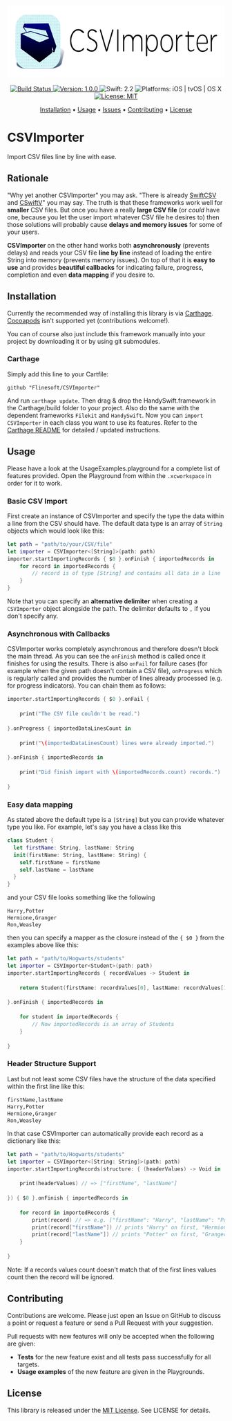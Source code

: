 <p align="center">
    <img src="Logo.png" width=600 height=167>
</p>

<p align="center">
    <a href="https://www.bitrise.io/app/729b6b29afaa23cb">
        <img src="https://www.bitrise.io/app/729b6b29afaa23cb.svg?token=vylelkIV0d8L8dgaENuNqg&branch=stable"
             alt="Build Status">
    </a>
    <a href="https://github.com/Flinesoft/CSVImporter/releases">
        <img src="https://img.shields.io/badge/Version-1.0.0-blue.svg"
             alt="Version: 1.0.0">
    </a>
    <img src="https://img.shields.io/badge/Swift-2.2-FFAC45.svg"
         alt="Swift: 2.2">
    <img src="https://img.shields.io/badge/Platforms-iOS%20%7C%20tvOS%20%7C%20OS%20X-FF69B4.svg"
        alt="Platforms: iOS | tvOS | OS X">
    <a href="https://github.com/Flinesoft/CSVImporter/blob/stable/LICENSE.md">
        <img src="https://img.shields.io/badge/License-MIT-lightgrey.svg"
              alt="License: MIT">
    </a>
</p>

<p align="center">
    <a href="#installation">Installation</a>
  • <a href="#usage">Usage</a>
  • <a href="https://github.com/Flinesoft/CSVImporter/issues">Issues</a>
  • <a href="#contributing">Contributing</a>
  • <a href="#license">License</a>
</p>


# CSVImporter

Import CSV files line by line with ease.

## Rationale

"Why yet another CSVImporter" you may ask. "There is already [SwiftCSV](https://github.com/naoty/SwiftCSV) and [CSwiftV](https://github.com/Daniel1of1/CSwiftV)" you may say. The truth is that these frameworks work well for **smaller** CSV files. But once you have a really **large CSV file** (or *could* have one, because you let the user import whatever CSV file he desires to) then those solutions will probably cause **delays and memory issues** for some of your users.

**CSVImporter** on the other hand works both **asynchronously** (prevents delays) and reads your CSV file **line by line** instead of loading the entire String into memory (prevents memory issues). On top of that it is **easy to use** and provides **beautiful callbacks** for indicating failure, progress, completion and even **data mapping** if you desire to.

## Installation

Currently the recommended way of installing this library is via [Carthage](https://github.com/Carthage/Carthage).
[Cocoapods](https://github.com/CocoaPods/CocoaPods) isn't supported yet (contributions welcome!).

You can of course also just include this framework manually into your project by downloading it or by using git submodules.

### Carthage

Simply add this line to your Cartfile:

```
github "Flinesoft/CSVImporter"
```

And run `carthage update`. Then drag & drop the HandySwift.framework in the Carthage/build folder to your project. Also do the same with the dependent frameworks `Filekit` and `HandySwift`. Now you can `import CSVImporter` in each class you want to use its features. Refer to the [Carthage README](https://github.com/Carthage/Carthage#adding-frameworks-to-an-application) for detailed / updated instructions.

## Usage

Please have a look at the UsageExamples.playground for a complete list of features provided.
Open the Playground from within the `.xcworkspace` in order for it to work.


### Basic CSV Import

First create an instance of CSVImporter and specify the type the data within a line from the CSV should have. The default data type is an array of `String` objects which would look like this:

``` Swift
let path = "path/to/your/CSV/file"
let importer = CSVImporter<[String]>(path: path)
importer.startImportingRecords { $0 }.onFinish { importedRecords in
    for record in importedRecords {
        // record is of type [String] and contains all data in a line
    }
}
```

Note that you can specify an **alternative delimiter** when creating a `CSVImporter` object alongside the path. The delimiter defaults to `,` if you don't specify any.

### Asynchronous with Callbacks

CSVImporter works completely asynchronous and therefore doesn't block the main thread. As you can see the `onFinish` method is called once it finishes for using the results. There is also `onFail` for failure cases (for example when the given path doesn't contain a CSV file), `onProgress` which is regularly called and provides the number of lines already processed (e.g. for progress indicators). You can chain them as follows:

``` Swift
importer.startImportingRecords { $0 }.onFail {

    print("The CSV file couldn't be read.")

}.onProgress { importedDataLinesCount in

    print("\(importedDataLinesCount) lines were already imported.")

}.onFinish { importedRecords in

    print("Did finish import with \(importedRecords.count) records.")

}
```

### Easy data mapping

As stated above the default type is a `[String]` but you can provide whatever type you like. For example, let's say you have a class like this

``` Swift
class Student {
  let firstName: String, lastName: String
  init(firstName: String, lastName: String) {
    self.firstName = firstName
    self.lastName = lastName
  }
}
```

and your CSV file looks something like the following

``` CSV
Harry,Potter
Hermione,Granger
Ron,Weasley
```

then you can specify a mapper as the closure instead of the `{ $0 }` from the examples above like this:

``` Swift
let path = "path/to/Hogwarts/students"
let importer = CSVImporter<Student>(path: path)
importer.startImportingRecords { recordValues -> Student in

    return Student(firstName: recordValues[0], lastName: recordValues[1])

}.onFinish { importedRecords in

    for student in importedRecords {
        // Now importedRecords is an array of Students
    }

}
```

### Header Structure Support

Last but not least some CSV files have the structure of the data specified within the first line like this:

``` CSV
firstName,lastName
Harry,Potter
Hermione,Granger
Ron,Weasley
```

In that case CSVImporter can automatically provide each record as a dictionary like this:

``` Swift
let path = "path/to/Hogwarts/students"
let importer = CSVImporter<[String: String]>(path: path)
importer.startImportingRecords(structure: { (headerValues) -> Void in

    print(headerValues) // => ["firstName", "lastName"]

}) { $0 }.onFinish { importedRecords in

    for record in importedRecords {
        print(record) // => e.g. ["firstName": "Harry", "lastName": "Potter"]
        print(record["firstName"]) // prints "Harry" on first, "Hermione" on second run
        print(record["lastName"]) // prints "Potter" on first, "Granger" on second run
    }

}
```

Note: If a records values count doesn't match that of the first lines values count then the record will be ignored.


## Contributing

Contributions are welcome. Please just open an Issue on GitHub to discuss a point or request a feature or send a Pull Request with your suggestion.

Pull requests with new features will only be accepted when the following are given:
- **Tests** for the new feature exist and all tests pass successfully for all targets.
- **Usage examples** of the new feature are given in the Playgrounds.

## License
This library is released under the [MIT License](http://opensource.org/licenses/MIT). See LICENSE for details.

